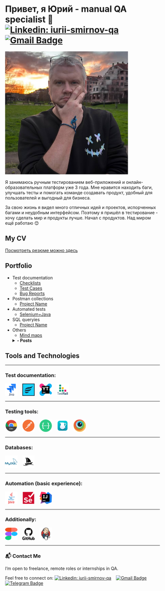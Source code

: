 # Привет, я Юрий - manual QA specialist 👋 &nbsp;&nbsp;&nbsp;&nbsp;&nbsp;&nbsp;[![Linkedin: iurii-smirnov-qa](https://img.shields.io/badge/-LinkedIn-0e76a8?style=for-the-badge&logo=Linkedin&logoColor=white)](https://linkedin.com/in/iurii-smirnov-qa)&nbsp;&nbsp;[![Gmail Badge](https://img.shields.io/badge/-Gmail-red?style=for-the-badge&logo=Gmail&logoColor=white)](mailto:iurii.smirnov.qa@gmail.com)


<img src="https://github.com/iurii-sm/iurii-sm/blob/main/media/me.jpg" width="400"/>

Я занимаюсь ручным тестированием веб-приложений и онлайн-образовательных платформ уже 3 года. Мне нравится находить баги, улучшать тесты и помогать команде создавать продукт, удобный для пользователей и выгодный для бизнеса.

За свою жизнь я видел много отличных идей и проектов, испорченных багами и неудобным интерфейсом. Поэтому я пришёл в тестирование - хочу сделать мир и продукты лучше. Начал с продуктов. 
Над миром ещё работаю 😊

## My CV 

[Посмотреть резюме можно здесь](https://docs.google.com/document/d/1iARkSikuKywoJF7LJLibJqq2XQ0Li9ERGvVEFGLjX0Q/edit?usp=drive_link)

## Portfolio 
- Test documentation
  -  [Checklists](https://#)
  -  [Test Cases](https://#)
  -  [Bug Reports](https://#)
- Postman collections 
  -  [Project Name](https://#)
- Automated tests 
  -  [Selenium+Java](https://github.com/iurii-sm/autotests.git)
- SQL queryies 
  -  [Project Name](https://#)
- Others 
  -  [Mind maps](https://#)
  <details>
    <summary><strong>- Posts</strong></summary>
  - [The Best Coach for Interview Preparation?](https://www.linkedin.com/posts/iurii-smirnov-qa_the-best-coach-for-interview-preparation-activity-7341559373489405953-1zNm)<br>
  - [Age doesn’t matter — not for learning, not for teaching](https://www.linkedin.com/posts/iurii-smirnov-qa_age-doesnt-matter-not-for-learning-activity-7345806942948278272-sTIV)<br>
  - [No ideas? Postman can help!](https://www.linkedin.com/posts/iurii-smirnov-qa_postman-apitesting-manualtesting-activity-7349063929613955076-BtUU)<br>
  </details>       
  

## Tools and Technologies

---

### Test documentation:

<div>
<img src="https://github.com/iurii-sm/iurii-sm/blob/main/media/icons/jira.svg" title="jira" alt="jira" width="40" height="40"/>&nbsp;&nbsp;&nbsp;
<img src="https://github.com/iurii-sm/iurii-sm/blob/main/media/icons/zephyr.png" title="zephyr" alt="zephyr" width="40" height="40"/>&nbsp;&nbsp;&nbsp;
<img src="https://github.com/iurii-sm/iurii-sm/blob/main/media/icons/youtrack.svg" title="youtrack" alt="youtrack" width="40" height="40"/>&nbsp;&nbsp;&nbsp;
<img src="https://github.com/iurii-sm/iurii-sm/blob/main/media/icons/testrail.png" title="testrail" alt="testrail" width="40" height="40"/>
</div>

---

### Testing tools:

<div>
<img src="https://github.com/iurii-sm/iurii-sm/blob/main/media/icons/chromedev.svg" title="chromedevtools" alt="chromedevtools" width="40" height="40"/>&nbsp;&nbsp;&nbsp;
<img src="https://github.com/iurii-sm/iurii-sm/blob/main/media/icons/postman.svg" title="postman" alt="postman" width="40" height="40"/>&nbsp;&nbsp;&nbsp;
<img src="https://github.com/iurii-sm/iurii-sm/blob/main/media/icons/swagger.png" title="swagger" alt="swagger" width="40" height="40"/>&nbsp;&nbsp;&nbsp;
<img src="https://github.com/iurii-sm/iurii-sm/blob/main/media/icons/charlesproxy.webp" title="charlesproxy" alt="charlesproxy" width="40" height="40"/>&nbsp;&nbsp;&nbsp;
<img src="https://github.com/iurii-sm/iurii-sm/blob/main/media/icons/browserstack.svg" title="browserstack" alt="browserstack" width="40" height="40"/>
</div>

---

### Databases:

<div>
<img src="https://github.com/iurii-sm/iurii-sm/blob/main/media/icons/mysql.svg" title="mysql" alt="mysql" width="40" height="40"/>&nbsp;&nbsp;&nbsp;
<img src="https://github.com/iurii-sm/iurii-sm/blob/main/media/icons/phpmyadmin.svg" title="phpmyadmin" alt="phpmyadmin" width="40" height="40"/>
</div>

---

### Automation (basic experience):

<div>
<img src="https://github.com/iurii-sm/iurii-sm/blob/main/media/icons/java.svg" title="java" alt="java" width="40" height="40"/>&nbsp;&nbsp;&nbsp;
<img src="https://github.com/iurii-sm/iurii-sm/blob/main/media/icons/selenium.svg" title="selenium" alt="selenium" width="40" height="40"/>&nbsp;&nbsp;&nbsp;
<img src="https://github.com/iurii-sm/iurii-sm/blob/main/media/icons/intellij.png" title="intellijide" alt="intellijide" width="40" height="40"/>
</div>

---

### Additionally:

<div>
<img src="https://github.com/iurii-sm/iurii-sm/blob/main/media/icons/figma.svg" title="figma" alt="figma" width="40" height="40"/>&nbsp;&nbsp;&nbsp;
<img src="https://github.com/iurii-sm/iurii-sm/blob/main/media/icons/github.svg" title="github" alt="github" width="40" height="40"/>&nbsp;&nbsp;&nbsp;
<img src="https://github.com/iurii-sm/iurii-sm/blob/main/media/icons/jenkins.svg" title="jenkins" alt="jenkins" width="40" height="40"/>
</div>

---
### 📬 Contact Me

<div>
I’m open to freelance, remote roles or internships in QA. 

Feel free to connect on: 
[![Linkedin: iurii-smirnov-qa](https://img.shields.io/badge/-LinkedIn-0e76a8?style=flat-square&logo=Linkedin&logoColor=white)](https://linkedin.com/in/iurii-smirnov-qa)&nbsp;&nbsp;&nbsp;
[![Gmail Badge](https://img.shields.io/badge/-Gmail-red?style=flat&logo=Gmail&logoColor=white)](mailto:iurii.smirnov.qa@gmail.com)&nbsp;&nbsp;&nbsp;
[![Telegram Badge](https://img.shields.io/badge/-Telegram-0088cc?style=flat-square&logo=Telegram&logoColor=white)](https://t.me/Iurii_Sm)
</div>
